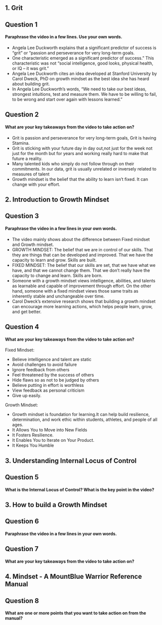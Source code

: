 ## 1. Grit
## Question 1
#### Paraphrase the video in a few lines. Use your own words.
 * Angela Lee Duckworth explains that a significant predictor of success is “grit” or “passion and perseverance for very long-term goals.
 * One characteristic emerged as a significant predictor of success.” This characteristic was not “social intelligence, good looks, physical health, 
 or IQ – it was grit.”
 * Angela Lee Duckworth cites an idea developed at Stanford University by Carol Dweck, PhD on 
 growth mindset as the best idea she has heard about building grit.
 * In Angela Lee Duckworth’s words, “We need to take our best ideas, strongest intuitions, test and measure them. We have to be willing to fail, 
 to be wrong and start over again with lessons learned.”
## Question 2
#### What are your key takeaways from the video to take action on?
* Grit is passion and perseverance for very long-term goals, Grit is having Stamina.
* Grit is sticking with your future day in day out,not just for the week not just for the month but for years and working really hard to make 
that future a reality. 
* Many talented kids who simply do not follow through on their commitments. 
In our data, grit is usually unrelated or inversely related to measures of talent
* Growth mindset is the belief that the ability to learn isn’t fixed. It can change with your effort. 
## 2. Introduction to Growth Mindset
## Question 3
#### Paraphrase the video in a few lines in your own words.
* The video mainly shows about the difference between Fixed mindset and Growth mindset.
* GROWTH MINDSET: The belief that we are in control of our skills. That they are things that can be developed and improved. 
That we have the capacity to learn and grow. Skills are built.
* FIXED MINDSET: The belief that our skills are set, that we have what we have, and that we cannot change them. 
That we don’t really have the capacity to change and learn. Skills are born.
* Someone with a growth mindset views intelligence, abilities, and talents as learnable and capable of improvement through effort. On the other hand, someone with a fixed 
mindset views those same traits as inherently stable and unchangeable over time.
* Carol Dweck’s extensive research shows that building a growth mindset can encourage more learning actions, 
which helps people learn, grow, and get better.
## Question 4
#### What are your key takeaways from the video to take action on?
Fixed Mindset:  
* Believe intelligence and talent are static
* Avoid challenges to avoid failure
* Ignore feedback from others
* Feel threatened by the success of others
* Hide flaws so as not to be judged by others
* Believe putting in effort is worthless
* View feedback as personal criticism
* Give up easily.  

Growth Mindset:  
* Growth mindset is foundation for learning.It can help build resilience, determination, and work ethic within students, athletes, and people of all ages.
* It Allows You to Move into New Fields
* It Fosters Resilience.
* It Enables You to Iterate on Your Product.
* It Keeps You Humble
## 3. Understanding Internal Locus of Control
## Question 5
#### What is the Internal Locus of Control? What is the key point in the video?
## 3. How to build a Growth Mindset
## Question 6
#### Paraphrase the video in a few lines in your own words.
## Question 7
#### What are your key takeaways from the video to take action on?
## 4. Mindset - A MountBlue Warrior Reference Manual
## Question 8
#### What are one or more points that you want to take action on from the manual?
